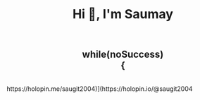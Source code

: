 <div id="user-content-toc">
  <ul align="center">
    <summary><h1 style="display: inline-block">Hi 👋, I'm Saumay</h1></summary>
  </ul>
</div>

<div id="user-content-toc" align="center">
  <ul>
    <summary>
      <h2 style="display: inline-block">while(noSuccess)<br> <span align = "left">{</span></h2>
    </summary>
  </ul>
</div>



<div>
    https://holopin.me/saugit2004)](https://holopin.io/@saugit2004
</div>
